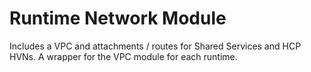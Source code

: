 # Runtime Network Module

Includes a VPC and attachments / routes for Shared Services and HCP HVNs.  A wrapper for the VPC module for each runtime.